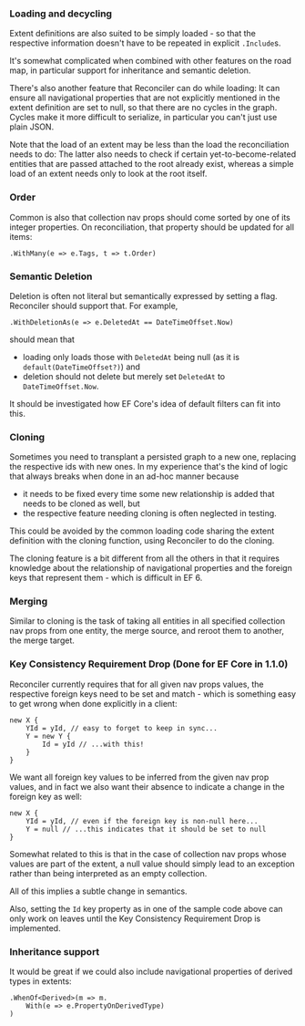 ### Loading and decycling

Extent definitions are also suited to be simply loaded - so that the respective information doesn't have to be repeated in explicit `.Include`s.

It's somewhat complicated when combined with other features on the road map, in particular support for inheritance and semantic deletion.

There's also another feature that Reconciler can do while loading: It can ensure all navigational properties that are not explicitly mentioned in the extent definition are set to null, so that there are no cycles in the graph. Cycles make it more difficult to serialize, in particular you can't just use plain JSON.

Note that the load of an extent may be less than the load the reconciliation needs to do: The latter also needs to check if certain yet-to-become-related entities that are passed attached to the root already exist, whereas a simple load of an extent needs only to look at the root itself.

### Order

Common is also that collection nav props should come sorted by one of its integer properties. On reconciliation, that property should be updated for all items:

    .WithMany(e => e.Tags, t => t.Order)

### Semantic Deletion

Deletion is often not literal but semantically expressed by setting a flag. Reconciler should support that. For example,

    .WithDeletionAs(e => e.DeletedAt == DateTimeOffset.Now)

should mean that

- loading only loads those with `DeletedAt` being null (as it is `default(DateTimeOffset?)`) and
- deletion should not delete but merely set `DeletedAt` to `DateTimeOffset.Now`.

It should be investigated how EF Core's idea of default filters can fit into this.

### Cloning

Sometimes you need to transplant a persisted graph to a new one, replacing the respective ids with new ones. In my experience that's the kind of logic that always breaks when done in an ad-hoc manner because

- it needs to be fixed every time some new relationship is added that needs to be cloned as well, but
- the respective feature needing cloning is often neglected in testing.

This could be avoided by the common loading code sharing the extent definition with the cloning function, using Reconciler to do the cloning.

The cloning feature is a bit different from all the others in that it requires knowledge about the relationship of navigational properties and the foreign keys that represent them - which is difficult in EF 6.

### Merging

Similar to cloning is the task of taking all entities in all specified collection nav props from one entity, the merge source, and reroot them to another, the merge target.

### Key Consistency Requirement Drop (Done for EF Core in 1.1.0)

Reconciler currently requires that for all given nav props values, the respective foreign keys need to be set and match - which is something easy to get wrong when done explicitly in a client:

```
new X {
    YId = yId, // easy to forget to keep in sync...
    Y = new Y {
        Id = yId // ...with this!
    }
}
```

We want all foreign key values to be inferred from the given nav prop values, and in fact we also want their absence to indicate a change in the foreign key as well:

```
new X {
    YId = yId, // even if the foreign key is non-null here...
    Y = null // ...this indicates that it should be set to null
}
```

Somewhat related to this is that in the case of collection nav props whose values are part of the extent, a null value should simply lead to an exception rather than being interpreted as an empty collection.

All of this implies a subtle change in semantics.

Also, setting the `Id` key property as in one of the sample code above can only work on leaves until the Key Consistency Requirement Drop is implemented.

### Inheritance support

It would be great if we could also include navigational properties of derived types in extents:

    .WhenOf<Derived>(m => m.
        With(e => e.PropertyOnDerivedType)
    )

